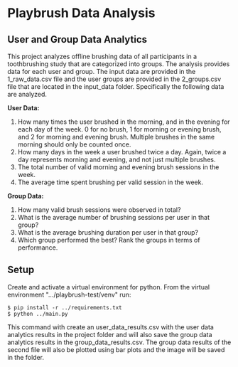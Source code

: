 # Playbrush Data Analysis

## User and Group Data Analytics
This project analyzes offline brushing data of all participants in a toothbrushing study that are categorized into groups. 
The analysis provides data for each user and group. The input data are provided in the 1_raw_data.csv file and the user groups are provided in the 2_groups.csv file that 
are located in the input_data folder. Specifically the following data are analyzed.


<b>User Data:</b>
1. How many times the user brushed in the morning, and in the evening for each day of the week. 0 for no
   brush, 1 for morning or evening brush, and 2 for morning and evening brush. Multiple brushes in the
   same morning should only be counted once.
2. How many days in the week a user brushed twice a day. Again, twice a day represents morning and
   evening, and not just multiple brushes.
3. The total number of valid morning and evening brush sessions in the week.
4. The average time spent brushing per valid session in the week.

<b>Group Data:</b>
1. How many valid brush sessions were observed in total?
2. What is the average number of brushing sessions per user in that group?
3. What is the average brushing duration per user in that group?
4. Which group performed the best? Rank the groups in terms of performance.

## Setup

Create and activate a virtual environment for python.
From the virtual environment ".../playbrush-test/venv" run:

```
$ pip install -r ../requirements.txt
$ python ../main.py
```
This command with create an user_data_results.csv with the user data analytics results in the project folder and 
will also save the group data analytics results in the group_data_results.csv. The group data results of the second file
will also be plotted using bar plots and the image will be saved in the folder.

